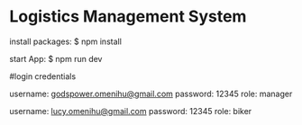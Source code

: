 # Logistics Management System

install packages: \$ npm install

start App: \$ npm run dev

#login credentials

username: godspower.omenihu@gmail.com
password: 12345
role: manager

username: lucy.omenihu@gmail.com
password: 12345
role: biker
